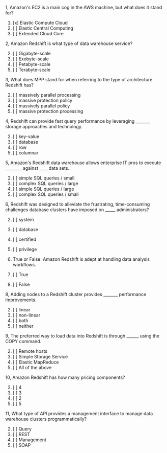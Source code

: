 

1, Amazon's EC2 is a main cog in the AWS machine, but what does it stand for?

1. [x] Elastic Compute Cloud
2. [ ] Elastic Central Computing
3. [ ] Extended Cloud Core



2, Amazon Redshift is what type of data warehouse service?

2. [ ] Gigabyte-scale
2. [ ] Exobyte-scale
2. [ ] Petabyte-scale
2. [ ] Terabyte-scale

3, What does MPP stand for when referring to the type of architecture Redshift has?

2. [ ] massively parallel processing
2. [ ] massive protection policy
2. [ ] massively parallel policy
2. [ ] massive protection processing

4, Redshift can provide fast query performance by leveraging _______ storage approaches and technology.

2. [ ] key-value
2. [ ] database
2. [ ] row
2. [ ] columnar

5, Amazon's Redshift data warehouse allows enterprise IT pros to execute ________ against ____ data sets.

2. [ ] simple SQL queries / small
2. [ ] complex SQL queries / large
2. [ ] simple SQL queries / large
2. [ ] complex SQL queries / small

6, Redshift was designed to alleviate the frustrating, time-consuming challenges database clusters have imposed on _____ administrators?

2. [ ] system
2. [ ] database
2. [ ] certified
2. [ ] privilege

7. True or False: Amazon Redshift is adept at handling data analysis workflows.

2. [ ] True
2. [ ] False

8, Adding nodes to a Redshift cluster provides _______ performance improvements.

2. [ ] linear
2. [ ] non-linear
2. [ ]  both
2. [ ] neither

9, The preferred way to load data into Redshift is through ______ using the COPY command.

2. [ ] Remote hosts
2. [ ] Simple Storage Service
2. [ ] Elastic MapReduce
2. [ ] All of the above

10, Amazon Redshift has how many pricing components?

2. [ ] 4
2. [ ] 3
2. [ ] 2
2. [ ] 5

11, What type of API provides a management interface to manage data warehouse clusters programmatically?

2. [ ] Query
2. [ ] REST
2. [ ] Management
2. [ ] SOAP

